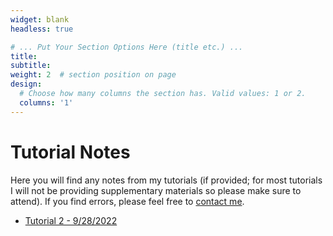 ```yaml
---
widget: blank
headless: true

# ... Put Your Section Options Here (title etc.) ...
title: 
subtitle:
weight: 2  # section position on page
design:
  # Choose how many columns the section has. Valid values: 1 or 2.
  columns: '1'
---
```

# Tutorial Notes
Here you will find any notes from my tutorials (if provided; for most tutorials I will not be providing supplementary materials so please make sure to attend). If you find errors, please feel free to [contact me](https://davidknapik.com/#contact).

- [Tutorial 2 - 9/28/2022](https://github.com/Dknapik/website-academic/blob/master/content/MAT244/244TUT_SEP28.pdf)



